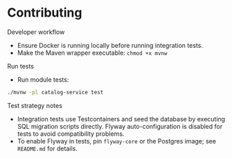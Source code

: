 # Contributing

Developer workflow

- Ensure Docker is running locally before running integration tests.
- Make the Maven wrapper executable: `chmod +x mvnw`

Run tests

- Run module tests:

```bash
./mvnw -pl catalog-service test
```

Test strategy notes

- Integration tests use Testcontainers and seed the database by executing SQL migration scripts directly. Flyway auto-configuration is disabled for tests to avoid compatibility problems.
- To enable Flyway in tests, pin `flyway-core` or the Postgres image; see `README.md` for details.
